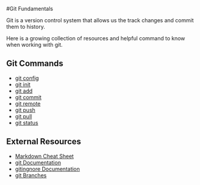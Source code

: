 #Git Fundamentals

Git is a version control system that allows us the track changes and commit them to history.

Here is a growing collection of resources and helpful command to know when working with git.

## Git Commands
- [git config](./commands/Config.md)
- [git init](./commands/Init.md)
- [git add](./commands/Add.md)
- [git commit](./commands/Commit.md)
- [git remote](./commands/Remote.md)
- [git push](./commands/Push.md)
- [git pull](./commands/Pull.md)
- [git status](./commands/Status.md)


## External Resources
- [Markdown Cheat Sheet](https://www.markdownguide.org/cheet-sheet/)
- [git Documentation](https://git-scm/docs)
- [gitingnore Documentation](https://git-scm.com/docs/gitignore)
- [git Branches](https://git-scm.com/book/en/v2/Git-Branching-Branches-in-a-Nutshell)
